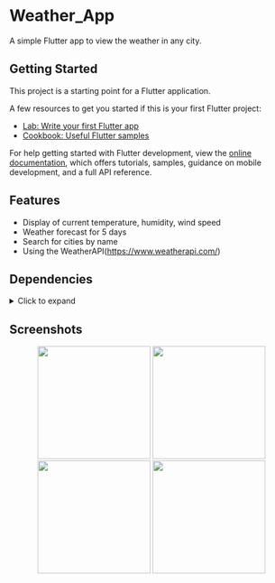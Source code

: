 # Weather_App

A simple Flutter app  to view the weather in any city. 

## Getting Started

This project is a starting point for a Flutter application.

A few resources to get you started if this is your first Flutter project:

- [Lab: Write your first Flutter app](https://docs.flutter.dev/get-started/codelab)
- [Cookbook: Useful Flutter samples](https://docs.flutter.dev/cookbook)

For help getting started with Flutter development, view the
[online documentation](https://docs.flutter.dev/), which offers tutorials,
samples, guidance on mobile development, and a full API reference.
## Features
* Display of current temperature, humidity, wind speed
* Weather forecast for 5 days
* Search for cities by name
* Using the WeatherAPI(https://www.weatherapi.com/)
  
## Dependencies
<details>
     <summary> Click to expand </summary>
     
* [cupertino_icons](https://pub.dev/packages/cupertino_icons)
* [dartz](https://pub.dev/packages/dartz)
* [http](https://pub.dev/packages/http)
* [equatable](https://pub.dev/packages/equatable)
* [envied](https://pub.dev/packages/envied)
* [injectable](https://pub.dev/packages/injectable)
* [internet_connection_checker](https://pub.dev/packages/internet_connection_checker)
* [flutter_bloc](https://pub.dev/packages/flutter_bloc)
* [get_it](https://pub.dev/packages/get_it)
* [injectable_generator](https://pub.dev/packages/injectable_generator)
* [animated_emoji](https://pub.dev/packages/animated_emoji)
* [weather_icons](https://pub.dev/packages/weather_icons)
* [shared_preferences](https://pub.dev/packages/shared_preferences)
* [logger](https://pub.dev/packages/logger)
* [font_awesome_flutter](https://pub.dev/packages/font_awesome_flutter)
* [go_router](https://pub.dev/packages/go_router)
* [animations](https://pub.dev/packages/animations)
  </details>
  
## Screenshots
<p align="center">
     <img src="https://github.com/user-attachments/assets/2dea9996-c88e-48a5-ab59-d39113d1e9fe" style="width: 200px; height: auto;">
     <img src="https://github.com/user-attachments/assets/e30e5a1d-2aa9-40a8-ba0b-af9c2dd70d08" style="width: 200px; height: auto;">
     <img src="https://github.com/user-attachments/assets/64c53869-18d7-4386-9c96-c3e0a07e023b"  style="width: 200px; height: auto;">
     <img src="https://github.com/user-attachments/assets/99f7016d-2abb-4886-a9d5-fed93d784956" style="width: 200px; height: auto;">
</p>



